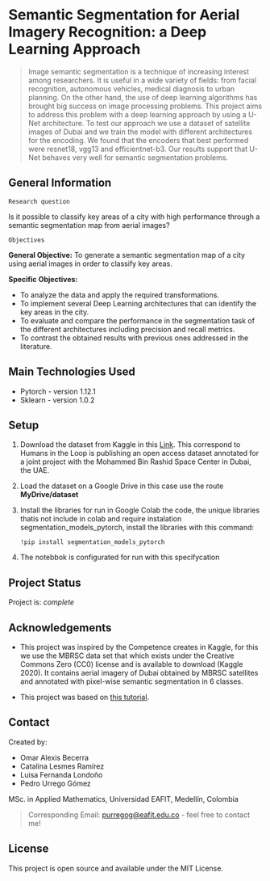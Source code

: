 # Semantic Segmentation for Aerial Imagery Recognition: a Deep Learning Approach
> Image semantic segmentation is a technique of increasing interest among researchers. It is useful in a wide variety of fields: from facial recognition, autonomous vehicles, medical diagnosis to urban planning. On the other hand, the use of deep learning algorithms has brought big success on image processing problems. This project aims to address this problem with a deep learning approach by using a U-Net architecture. To test our approach we use a dataset of satellite images of Dubai and we train the model with different architectures for the encoding. We found that the encoders that best performed were resnet18, vgg13 and efficientnet-b3. Our results support that U-Net behaves very well for semantic segmentation problems.

## General Information

`Research question`

Is it possible to classify key areas of a city with high performance through a semantic segmentation map from aerial images?

`Objectives`

**General Objective:** To generate a semantic segmentation map of a city using aerial images in order to classify key areas.

**Specific Objectives:**
- To analyze the data and apply the required transformations.
- To implement several Deep Learning architectures that can identify the key areas in the city.
- To evaluate and compare the performance in the segmentation task of  the different architectures including precision and recall metrics. 
- To contrast the obtained results with previous ones addressed in the literature.


## Main Technologies Used
- Pytorch  - version 1.12.1
- Sklearn  - version 1.0.2

## Setup
1. Download the dataset from Kaggle in this [Link](https://www.kaggle.com/datasets/humansintheloop/semantic-segmentation-of-aerial-imagery). This correspond to Humans in the Loop is publishing an open access dataset annotated for a joint project with the Mohammed Bin Rashid Space Center in Dubai, the UAE. 

2. Load the dataset on a Google Drive in this case use the route **MyDrive/dataset**

3. Install the libraries for run in Google Colab the code, the unique libraries thatis not include in  colab and require instalation segmentation_models_pytorch, install the libraries with this command:

    `!pip install segmentation_models_pytorch`
    
4. The notebbok is configurated for run with this specifycation 




## Project Status
Project is: _complete_

## Acknowledgements

- This project was inspired by the Competence creates in Kaggle, for this we use the MBRSC data set that which exists under the Creative Commons Zero (CC0) license and is available to download (Kaggle 2020). It contains aerial imagery of Dubai obtained by MBRSC satellites and annotated with pixel-wise semantic segmentation in 6 classes.

- This project was based on [this tutorial](https://www.coursera.org/lecture/convolutional-neural-networks/semantic-segmentation-with-u-net-rEYzz).

## Contact

Created by:
- Omar Alexis Becerra
- Catalina Lesmes Ramírez
- Luisa Fernanda Londoño
- Pedro Urrego Gómez

MSc. in Applied Mathematics, Universidad EAFIT, Medellín, Colombia

> Corresponding Email: purregog@eafit.edu.co - feel free to contact me!



## License
This project is open source and available under the MIT License.


